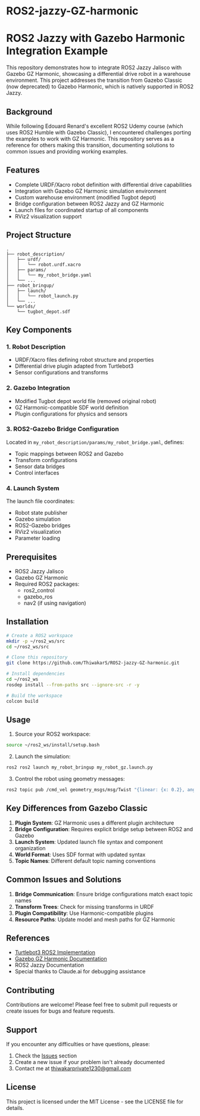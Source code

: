 # ROS2-jazzy-GZ-harmonic

# ROS2 Jazzy with Gazebo Harmonic Integration Example

This repository demonstrates how to integrate ROS2 Jazzy Jalisco with Gazebo GZ Harmonic, showcasing a differential drive robot in a warehouse environment. This project addresses the transition from Gazebo Classic (now deprecated) to Gazebo Harmonic, which is natively supported in ROS2 Jazzy.

## Background

While following Edouard Renard's excellent ROS2 Udemy course (which uses ROS2 Humble with Gazebo Classic), I encountered challenges porting the examples to work with GZ Harmonic. This repository serves as a reference for others making this transition, documenting solutions to common issues and providing working examples.

## Features

- Complete URDF/Xacro robot definition with differential drive capabilities
- Integration with Gazebo GZ Harmonic simulation environment
- Custom warehouse environment (modified Tugbot depot)
- Bridge configuration between ROS2 Jazzy and GZ Harmonic
- Launch files for coordinated startup of all components
- RViz2 visualization support

## Project Structure

```
.
├── robot_description/
│   ├── urdf/
│   │   └── robot.urdf.xacro
│   ├── params/
│   │   └── my_robot_bridge.yaml
│   └── ...
├── robot_bringup/
│   ├── launch/
│   │   └── robot_launch.py
│   └── ...
└── worlds/
    └── tugbot_depot.sdf
```

## Key Components

### 1. Robot Description
- URDF/Xacro files defining robot structure and properties
- Differential drive plugin adapted from Turtlebot3
- Sensor configurations and transforms

### 2. Gazebo Integration
- Modified Tugbot depot world file (removed original robot)
- GZ Harmonic-compatible SDF world definition
- Plugin configurations for physics and sensors

### 3. ROS2-Gazebo Bridge Configuration
Located in `my_robot_description/params/my_robot_bridge.yaml`, defines:
- Topic mappings between ROS2 and Gazebo
- Transform configurations
- Sensor data bridges
- Control interfaces

### 4. Launch System
The launch file coordinates:
- Robot state publisher
- Gazebo simulation
- ROS2-Gazebo bridges
- RViz2 visualization
- Parameter loading

## Prerequisites

- ROS2 Jazzy Jalisco
- Gazebo GZ Harmonic
- Required ROS2 packages:
  - ros2_control
  - gazebo_ros
  - nav2 (if using navigation)

## Installation

```bash
# Create a ROS2 workspace
mkdir -p ~/ros2_ws/src
cd ~/ros2_ws/src

# Clone this repository
git clone https://github.com/ThiwakarS/ROS2-jazzy-GZ-harmonic.git

# Install dependencies
cd ~/ros2_ws
rosdep install --from-paths src --ignore-src -r -y

# Build the workspace
colcon build
```

## Usage

1. Source your ROS2 workspace:
```bash
source ~/ros2_ws/install/setup.bash
```

2. Launch the simulation:
```bash
ros2 ros2 launch my_robot_bringup my_robot_gz.launch.py
```

3. Control the robot using geometry messages:
```bash
ros2 topic pub /cmd_vel geometry_msgs/msg/Twist "{linear: {x: 0.2}, angular: {z: 0.3}}"
```

## Key Differences from Gazebo Classic

1. **Plugin System**: GZ Harmonic uses a different plugin architecture
2. **Bridge Configuration**: Requires explicit bridge setup between ROS2 and Gazebo
3. **Launch System**: Updated launch file syntax and component organization
4. **World Format**: Uses SDF format with updated syntax
5. **Topic Names**: Different default topic naming conventions

## Common Issues and Solutions

1. **Bridge Communication**: Ensure bridge configurations match exact topic names
2. **Transform Trees**: Check for missing transforms in URDF
3. **Plugin Compatibility**: Use Harmonic-compatible plugins
4. **Resource Paths**: Update model and mesh paths for GZ Harmonic

## References

- [Turtlebot3 ROS2 Implementation](https://github.com/ROBOTIS-GIT/turtlebot3/tree/ros2)
- [Gazebo GZ Harmonic Documentation](https://gazebosim.org/docs/latest/getstarted/)
- ROS2 Jazzy Documentation
- Special thanks to Claude.ai for debugging assistance

## Contributing

Contributions are welcome! Please feel free to submit pull requests or create issues for bugs and feature requests.

## Support

If you encounter any difficulties or have questions, please:
1. Check the [Issues](https://github.com/yourusername/your-repo-name/issues) section
2. Create a new issue if your problem isn't already documented
3. Contact me at thiwakarprivate1230@gmail.com

## License

This project is licensed under the MIT License - see the LICENSE file for details.
